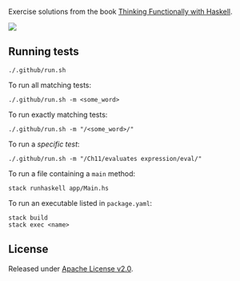 Exercise solutions from the book [Thinking Functionally with Haskell](https://www.amazon.com/Thinking-Functionally-Haskell-Richard-Bird/dp/1107452643).

[![](https://github.com/asarkar/thinking-functionally-with-haskell/workflows/CI/badge.svg)](https://github.com/asarkar/thinking-functionally-with-haskell/actions)


## Running tests

```
./.github/run.sh
```

To run all matching tests:
```
./.github/run.sh -m <some_word>
```

To run exactly matching tests:
```
./.github/run.sh -m "/<some_word>/"
```

To run a _specific test_:
```
./.github/run.sh -m "/Ch11/evaluates expression/eval/"
```

To run a file containing a `main` method:
```
stack runhaskell app/Main.hs
```

To run an executable listed in `package.yaml`:
```
stack build
stack exec <name>
```

## License

Released under [Apache License v2.0](LICENSE).
